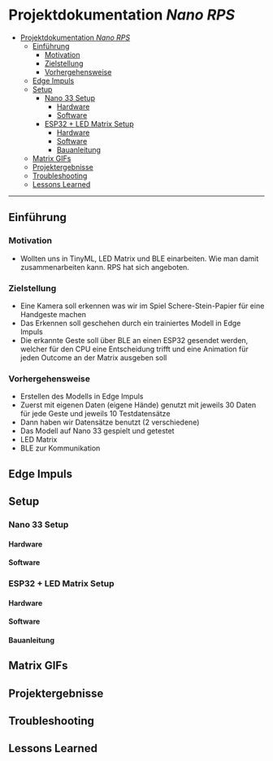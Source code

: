 # Projektdokumentation *Nano RPS*

- [Projektdokumentation *Nano RPS*](#projektdokumentation-nano-rps)
  - [Einführung](#einführung)
    - [Motivation](#motivation)
    - [Zielstellung](#zielstellung)
    - [Vorhergehensweise](#vorhergehensweise)
  - [Edge Impuls](#edge-impuls)
  - [Setup](#setup)
    - [Nano 33 Setup](#nano-33-setup)
      - [Hardware](#hardware)
      - [Software](#software)
    - [ESP32 + LED Matrix Setup](#esp32--led-matrix-setup)
      - [Hardware](#hardware-1)
      - [Software](#software-1)
      - [Bauanleitung](#bauanleitung)
  - [Matrix GIFs](#matrix-gifs)
  - [Projektergebnisse](#projektergebnisse)
  - [Troubleshooting](#troubleshooting)
  - [Lessons Learned](#lessons-learned)
---

## Einführung

### Motivation
- Wollten uns in TinyML, LED Matrix und BLE einarbeiten. Wie man damit zusammenarbeiten kann. RPS hat sich angeboten.

### Zielstellung
- Eine Kamera soll erkennen was wir im Spiel Schere-Stein-Papier für eine Handgeste machen
- Das Erkennen soll geschehen durch ein trainiertes Modell in Edge Impuls
- Die erkannte Geste soll über BLE an einen ESP32 gesendet werden, welcher für den CPU eine Entscheidung trifft und eine Animation für jeden Outcome an der Matrix ausgeben soll

### Vorhergehensweise
- Erstellen des Modells in Edge Impuls
- Zuerst mit eigenen Daten (eigene Hände) genutzt mit jeweils 30 Daten für jede Geste und jeweils 10 Testdatensätze
- Dann haben wir Datensätze benutzt (2 verschiedene)
- Das Modell auf Nano 33 gespielt und getestet
- LED Matrix
- BLE zur Kommunikation

## Edge Impuls

## Setup

### Nano 33 Setup

#### Hardware

#### Software

### ESP32 + LED Matrix Setup

#### Hardware 

#### Software

#### Bauanleitung

## Matrix GIFs

## Projektergebnisse

## Troubleshooting

## Lessons Learned